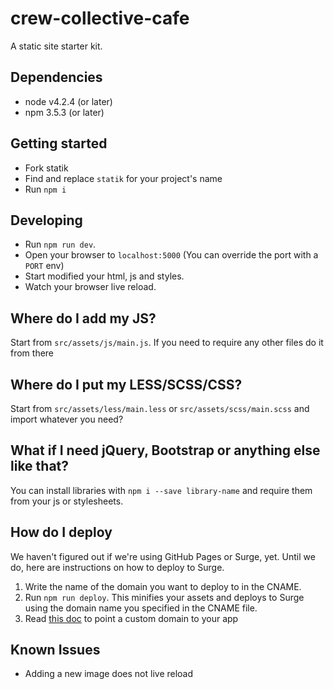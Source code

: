 # crew-collective-cafe
A static site starter kit.

## Dependencies
- node v4.2.4 (or later)
- npm 3.5.3 (or later)

## Getting started
- Fork statik
- Find and replace `statik` for your project's name
- Run `npm i`

## Developing
- Run `npm run dev`.
- Open your browser to `localhost:5000` (You can override the port with a `PORT` env)
- Start modified your html, js and styles.
- Watch your browser live reload.

## Where do I add my JS?
Start from `src/assets/js/main.js`.  If you need to require any other files
do it from there

## Where do I put my LESS/SCSS/CSS?
Start from `src/assets/less/main.less` or `src/assets/scss/main.scss` and import whatever you need?

## What if I need jQuery, Bootstrap or anything else like that?
 You can install libraries with `npm i --save library-name` and require them from your js or stylesheets.

## How do I deploy
We haven't figured out if we're using GitHub Pages or Surge, yet.  Until we do, here are instructions on how to deploy to Surge.

1. Write the name of the domain you want to deploy to in the CNAME.
2. Run `npm run deploy`.  This minifies your assets and deploys to Surge using the domain name you specified in the CNAME file.
3. Read [this doc](https://surge.sh/help/adding-a-custom-domain) to point a custom domain to your app

## Known Issues
- Adding a new image does not live reload
